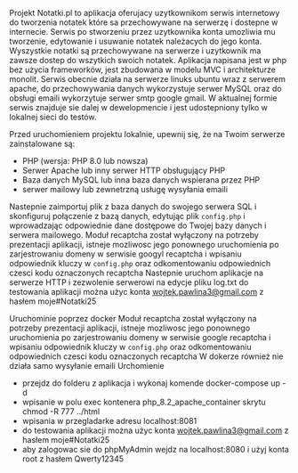 Projekt Notatki.pl to aplikacja oferujacy uzytkownikom serwis internetowy do tworzenia notatek które sa przechowywane na serwerzę i dostepne w internecie. Serwis po stworzeniu przez uzytkownika konta umozliwia mu tworzenie,  edytowanie i usuwanie  notatek należacych do jego konta. Wyszystkie notatki są przechowywane na serwerze i uzytkownik ma zawsze dostep do wszytkich swoich notatek.
Aplikacja napisana jest w php bez użycia frameworków, jest zbudowana w modelu MVC i architekturze monolit. Serwis obecnie  działa na serwerze linuks ubuntu wraz z serwerem apache, do przechowywania danych wykorzystuje serwer MySQL oraz do obsługi emaili wykorzytuje serwer smtp google gmail. W aktualnej formie serwis znajduje sie dalej w dewelopmencie i jest udostepniony tylko w lokalnej sieci do testów.

Przed uruchomieniem projektu lokalnie, upewnij się, że na Twoim serwerze zainstalowane są:
- PHP (wersja: PHP 8.0 lub nowsza)
- Serwer Apache lub inny serwer HTTP obsługujący PHP
- Baza danych MySQL lub inna baza danych wspierana przez PHP
- serwer mailowy lub zewnetrzną usługę wysyłania emaili

Nastepnie zaimportuj plik z baza danych do swojego serwera SQL i skonfiguruj połączenie z bazą danych, edytując plik `config.php` i wprowadzając odpowiednie dane dostępowe do Twojej bazy danych i serwera mailowego.
Moduł recaptcha został wyłączony na potrzeby prezentacji aplikacji, istneje mozliwosc jego ponownego uruchomienia po zarjestrowaniu domeny w serwisie googyl recaptcha i wpisaniu odpowiednik kluczy w `config.php` oraz odkomentowaniu odpowiednich czesci kodu oznaczonych recaptcha
Nastepnie uruchom aplikacje na serwerze HTTP i zezwolenie serwerowi na edycje pliku log.txt
do testowania aplikacji można użyc konta wojtek.pawlina3@gmail.com z hasłem moje#Notatki25



Uruchominie poprzez  docker
Moduł recaptcha został wyłączony na potrzeby prezentacji aplikacji, istneje mozliwosc jego ponownego uruchomienia po zarjestrowaniu domeny w serwisie google recaptcha i wpisaniu odpowiednik kluczy w `config.php` oraz odkomentowaniu odpowiednich czesci kodu oznaczonych recaptcha
W dokerze również nie działa samo wysyłanie emaili
Urchomienie 
- przejdz do folderu z aplikacja i wykonaj komende docker-compose up -d
- wpisanie w polu exec kontenera php_8.2_apache_container skrytu chmod -R 777 ../html
- wpisania w przegladarke adresu localhost:8081
- do testowania aplikacji można użyc konta wojtek.pawlina3@gmail.com z hasłem moje#Notatki25
- aby zalogowac sie do phpMyAdmin wejdz na localhost:8080 i  użyj konta root z hasłem Qwerty12345














